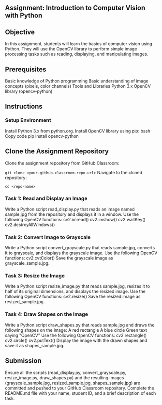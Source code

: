 ## Assignment: Introduction to Computer Vision with Python
## Objective
In this assignment, students will learn the basics of computer vision using Python. They will use the OpenCV library to perform simple image processing tasks such as reading, displaying, and manipulating images.

## Prerequisites
Basic knowledge of Python programming
Basic understanding of image concepts (pixels, color channels)
Tools and Libraries
Python 3.x
OpenCV library (opencv-python)
## Instructions
### Setup Environment

Install Python 3.x from python.org.
Install OpenCV library using pip:
bash
Copy code
pip install opencv-python
## Clone the Assignment Repository

Clone the assignment repository from GitHub Classroom:

`git clone <your-github-classroom-repo-url>`
Navigate to the cloned repository:

`cd <repo-name>`
### Task 1: Read and Display an Image

Write a Python script read_display.py that reads an image named sample.jpg from the repository and displays it in a window.
Use the following OpenCV functions:
cv2.imread()
cv2.imshow()
cv2.waitKey()
cv2.destroyAllWindows()
### Task 2: Convert Image to Grayscale

Write a Python script convert_grayscale.py that reads sample.jpg, converts it to grayscale, and displays the grayscale image.
Use the following OpenCV functions:
cv2.cvtColor()
Save the grayscale image as grayscale_sample.jpg.
### Task 3: Resize the Image

Write a Python script resize_image.py that reads sample.jpg, resizes it to half of its original dimensions, and displays the resized image.
Use the following OpenCV functions:
cv2.resize()
Save the resized image as resized_sample.jpg.
### Task 4: Draw Shapes on the Image

Write a Python script draw_shapes.py that reads sample.jpg and draws the following shapes on the image:
A red rectangle
A blue circle
Green text saying "OpenCV"
Use the following OpenCV functions:
cv2.rectangle()
cv2.circle()
cv2.putText()
Display the image with the drawn shapes and save it as shapes_sample.jpg.
## Submission

Ensure all the scripts (read_display.py, convert_grayscale.py, resize_image.py, draw_shapes.py) and the resulting images (grayscale_sample.jpg, resized_sample.jpg, shapes_sample.jpg) are committed and pushed to your GitHub Classroom repository.
Complete the README.md file with your name, student ID, and a brief description of each task.
